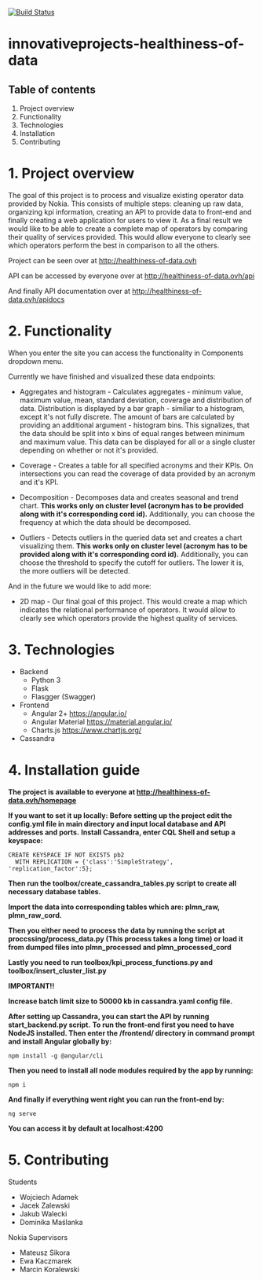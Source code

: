 [![Build Status](https://travis-ci.org/nokia-wroclaw/innovativeprojects-healthiness-of-data.svg?branch=devel)](https://travis-ci.org/nokia-wroclaw/innovativeprojects-healthiness-of-data)

# innovativeprojects-healthiness-of-data

## Table of contents
1. Project overview
2. Functionality
3. Technologies
4. Installation
5. Contributing


# 1. Project overview
The goal of this project is to process and visualize existing operator data provided by Nokia. This consists of multiple steps: cleaning up raw data, organizing kpi information, creating an API to provide data to front-end and finally creating a web application for users to view it. As a final result we would like to be able to create a complete map of operators by comparing their quality of services provided. This would allow everyone to clearly see which operators perform the best in comparison to all the others.

Project can be seen over at http://healthiness-of-data.ovh

API can be accessed by everyone over at http://healthiness-of-data.ovh/api

And finally API documentation over at http://healthiness-of-data.ovh/apidocs


# 2. Functionality
When you enter the site you can access the functionality in Components dropdown menu.

Currently we have finished and visualized these data endpoints:

* Aggregates and histogram - Calculates aggregates - minimum value, maximum value, mean, standard deviation, coverage and distribution of data. Distribution is displayed by a bar graph - similiar to a histogram, except it's not fully discrete. The amount of bars are calculated by providing an additional argument - histogram bins. This signalizes, that the data should be split into x bins of equal ranges between minimum and maximum value. This data can be displayed for all or a single cluster depending on whether or not it's provided.

* Coverage - Creates a table for all specified acronyms and their KPIs. On intersections you can read the coverage of data provided by an acronym and it's KPI. 

* Decomposition - Decomposes data and creates seasonal and trend chart. **This works only on cluster level (acronym has to be provided along with it's corresponding cord id).** Additionally, you can choose the frequency at which the data should be decomposed.

* Outliers - Detects outliers in the queried data set and creates a chart visualizing them. **This works only on cluster level (acronym has to be provided along with it's corresponding cord id).** Additionally, you can choose the threshold to specify the cutoff for outliers. The lower it is, the more outliers will be detected.

And in the future we would like to add more:

* 2D map - Our final goal of this project. This would create a map which indicates the relational performance of operators. It would allow to clearly see which operators provide the highest quality of services.

# 3. Technologies
* Backend
  * Python 3
  * Flask
  * Flasgger (Swagger)
* Frontend
  * Angular 2+ https://angular.io/
  * Angular Material https://material.angular.io/
  * Charts.js https://www.chartjs.org/
* Cassandra


# 4. Installation guide
**The project is available to everyone at http://healthiness-of-data.ovh/homepage**

**If you want to set it up locally:**
**Before setting up the project edit the config.yml file in main directory and input local database and API addresses and ports.**
**Install Cassandra, enter CQL Shell and setup a keyspace:**

    CREATE KEYSPACE IF NOT EXISTS pb2  
      WITH REPLICATION = {'class':'SimpleStrategy', 'replication_factor':5};  


**Then run the toolbox/create_cassandra_tables.py script to create all necessary database tables.**

**Import the data into corresponding tables which are: plmn_raw, plmn_raw_cord.**

**Then you either need to process the data by running the script at proccssing/process_data.py (This process takes a long time) or load it from dumped files into plmn_processed and plmn_processed_cord**

**Lastly you need to run toolbox/kpi_process_functions.py and toolbox/insert_cluster_list.py**

**IMPORTANT!!**

**Increase batch limit size to 50000 kb in cassandra.yaml config file.**

**After setting up Cassandra, you can start the API by running start_backend.py script.**
**To run the front-end first you need to have NodeJS installed. Then enter the /frontend/ directory in command prompt and install Angular globally by:**
```
npm install -g @angular/cli
```
**Then you need to install all node modules required by the app by running:**
```
npm i
```
**And finally if everything went right you can run the front-end by:**
```
ng serve
```
**You can access it by default at localhost:4200**


# 5. Contributing
Students
* Wojciech Adamek
* Jacek Zalewski
* Jakub Walecki
* Dominika Maślanka

Nokia Supervisors
* Mateusz Sikora
* Ewa Kaczmarek
* Marcin Koralewski

